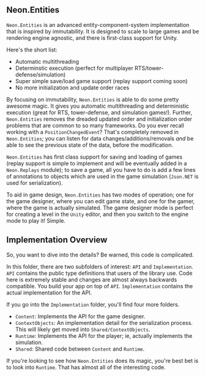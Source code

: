## Neon.Entities

`Neon.Entities` is an advanced entity-component-system implementation that is inspired by immutability. It is designed to scale to large games and be rendering engine agnostic, and there is first-class support for Unity.

Here's the short list:

* Automatic multithreading
* Determinstic execution (perfect for multiplayer RTS/tower-defense/simulation)
* Super simple save/load game support (replay support coming soon)
* No more initialization and update order races

By focusing on immutability, `Neon.Entities` is able to do some pretty awesome magic. It gives you automatic multithreading and deterministic execution (great for RTS, tower-defense, and simulation games!). Further, `Neon.Entities` removes the dreaded updated order and initialization order problems that are common to so many frameworks. Do you ever recall working with a `PositionChangedEvent`? That's completely removed in `Neon.Entities`; you can listen for data changes/additions/removals *and* be able to see the previous state of the data, before the modification.

`Neon.Entities` has first class support for saving and loading of games (replay support is simple to implement and will be eventually added in a `Neon.Replays` module); to save a game, all you have to do is add a few lines of annotations to objects which are used in the game simulation (`Json.NET` is used for serialization).

To aid in game design, `Neon.Entities` has two modes of operation; one for the game designer, where you can edit game state, and one for the gamer, where the game is actually simulated. The game designer mode is perfect for creating a level in the `Unity` editor, and then you switch to the engine mode to play it! Simple.

## Implementation Overview
So, you want to dive into the details? Be warned, this code is complicated.

In this folder, there are two subfolders of interest: `API` and `Implementation`. `API` contains the public type definitions that users of the library use. Code here is extremely stable and changes are almost always backwards compatible. You build your app on top of `API`. `Implementation` contains the actual implementation for the API.

If you go into the `Implementation` folder, you'll find four more folders.

* `Content`: Implements the API for the game designer.
* `ContextObjects`: An implementation detail for the serialization process. This will likely get moved into `Shared/ContextObjects`.
* `Runtime`: Implements the API for the player; ie, actually implements the simulation.
* `Shared`: Shared code between `Content` and `Runtime`.

If you're looking to see how `Neon.Entities` does its magic, you're best bet is to look into `Runtime`. That has almost all of the interesting code.

